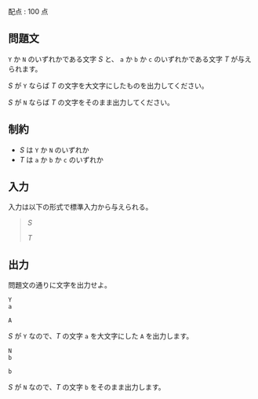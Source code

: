 配点 : $100$ 点

## 問題文

`Y` か `N` のいずれかである文字 $S$ と、 `a` か `b` か `c` のいずれかである文字 $T$ が与えられます。

$S$ が `Y` ならば $T$ の文字を大文字にしたものを出力してください。

$S$ が `N` ならば $T$ の文字をそのまま出力してください。

## 制約

- $S$ は `Y` か `N` のいずれか
- $T$ は `a` か `b` か `c` のいずれか

## 入力

入力は以下の形式で標準入力から与えられる。

> $S$
> 
> $T$

## 出力

問題文の通りに文字を出力せよ。

```input1
Y
a
```

```output1
A
```

$S$ が `Y` なので、$T$ の文字 `a` を大文字にした `A` を出力します。

```input2
N
b
```

```output2
b
```

$S$ が `N` なので、$T$ の文字 `b` をそのまま出力します。